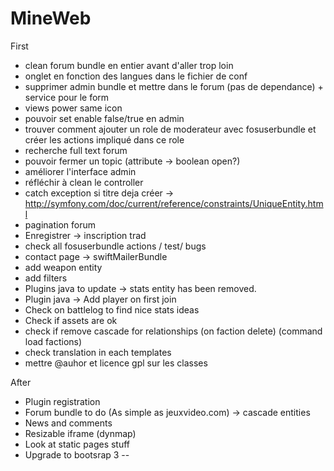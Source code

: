MineWeb
=======

First
  * clean forum bundle en entier avant d'aller trop loin
  * onglet en fonction des langues dans le fichier de conf
  * supprimer admin bundle et mettre dans le forum (pas de dependance) + service pour le form
  * views power same icon
  * pouvoir set enable false/true en admin
  * trouver comment ajouter un role de moderateur avec fosuserbundle et créer les actions impliqué dans ce role
  * recherche full text forum
  * pouvoir fermer un topic (attribute -> boolean open?)
  * améliorer l'interface admin
  * réfléchir à clean le controller
  * catch exception si titre deja créer -> http://symfony.com/doc/current/reference/constraints/UniqueEntity.html
  * pagination forum
  * Enregistrer -> inscription trad
  * check all fosuserbundle actions / test/ bugs
  * contact page -> swiftMailerBundle
  * add weapon entity
  * add filters
  * Plugins java to update -> stats entity has been removed.
  * Plugin java -> Add player on first join
  * Check on battlelog to find nice stats ideas
  * Check if assets are ok
  * check if remove cascade for relationships (on faction delete) (command load factions)
  * check translation in each templates
  * mettre @auhor et licence gpl sur les classes

After
  * Plugin registration
  * Forum bundle to do (As simple as jeuxvideo.com) -> cascade entities
  * News and comments
  * Resizable iframe (dynmap)
  * Look at static pages stuff
  * Upgrade to bootsrap 3
--
